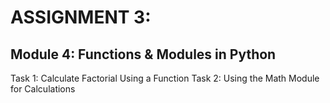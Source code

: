 # ASSIGNMENT 3:
## Module 4: Functions & Modules in Python 
  Task 1: Calculate Factorial Using a Function
  Task 2: Using the Math Module for Calculations
